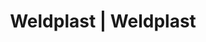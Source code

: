 ---
Filename: "eshop-products-variant638"
Link: "file:/Users/vinayakpatel/Downloads/www.weldplast.cz/eshop_products_compare/add/eshop-products-variant638"
product_name: "null"
product_id: "null"
title: "Weldplast | Weldplast"
product_desc: ""
product_specs: ""
product_downloads: ""
href: ""
p_desc_2: ""
accessories: ""
similar_products: ""
---